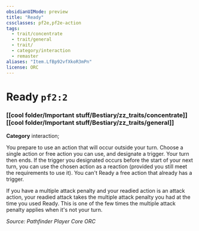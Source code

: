 ```yaml
---
obsidianUIMode: preview
title: "Ready"
cssclasses: pf2e,pf2e-action
tags:
  - trait/concentrate
  - trait/general
  - trait/
  - category/interaction
  - remaster
aliases: "Item.LfBp92vfXkoR3mPn"
license: ORC
---
```

# Ready `pf2:2`

### [[cool folder/Important stuff/Bestiary/zz_traits/concentrate]][[cool folder/Important stuff/Bestiary/zz_traits/general]]

**Category** interaction; 




You prepare to use an action that will occur outside your turn. Choose a single action or free action you can use, and designate a trigger. Your turn then ends. If the trigger you designated occurs before the start of your next turn, you can use the chosen action as a reaction (provided you still meet the requirements to use it). You can't Ready a free action that already has a trigger.

If you have a multiple attack penalty and your readied action is an attack action, your readied attack takes the multiple attack penalty you had at the time you used Ready. This is one of the few times the multiple attack penalty applies when it's not your turn.

*Source: Pathfinder Player Core*
*ORC*